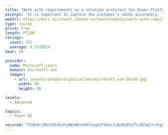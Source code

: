 ```yaml
---
title: "Work with requirements as a solution architect for Power Platform and Dynamics 365"
excerpt: "It is important to capture the customer’s needs accurately. This module explains how to capture requirements and identify functional and non-functional items."
webUrl: https://docs.microsoft.com/en-us/learn/modules/work-with-requirements/
type: course
price: Free
length: PT23M
ratings:
  count: 357
  average: 4.7535014
heat: 50

provider:
  name: Microsoft Learn
  domain: microsoft.com
  images:
    - url: /assets/images/organizations/microsoft.com-50x50.jpg
      width: 50
      height: 50

levels:
  - Advanced

topics:
  - Power BI

secured: "FCAO4cj0EJCDSIkehyOWvN8YeO9lhzg5zFGkkcCiNoR285xTluYE3qFJrihg59IrJl98vWYXU4cckoyYARZ5E2AkC0XyDpLxG7+0DU9JDtMS9Sb+ur9an+yfGh9QisnhId/AKpufcLYy8Z/69qFoCAkBmu1G/NpkC+wDD9Rd5H2XgrGVpwKWt64MXASh5AoC/CixrGBNHxXlF5D4pkX4bG44mj6A91f12XQE/S2rcbZOTuP6AK91FWqOdH5h998TQZtGmk4xFCmuxxrirDYJjFLJ8mBGsdSv12vjBHrjg30kF6/sAL5a8s+q10JLJsyCPw68AdyBMzI5RXAMjuHpMlPKeTxDukHXMxYbYlYZSukupObncqy/kUf55yE5GZppt5+geudj5akix4dEhx4y2GGDAMFghZEABhAsyBY9hn0=;KRehn7lAe2YGUfOEbAj4rg=="
---
```


